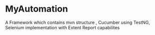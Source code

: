 # MyAutomation

A Framework which contains mvn structure , Cucumber  using TestNG, Selenium implementation with Extent Report capabilites 
